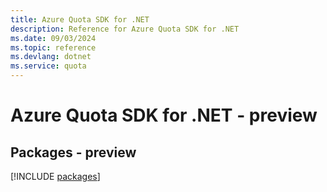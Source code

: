 ```yaml
---
title: Azure Quota SDK for .NET
description: Reference for Azure Quota SDK for .NET
ms.date: 09/03/2024
ms.topic: reference
ms.devlang: dotnet
ms.service: quota
---
```

# Azure Quota SDK for .NET - preview
## Packages - preview
[!INCLUDE [packages](quota-index.md)]